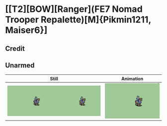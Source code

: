 # [\[T2\]\[BOW\]\[Ranger\]\(FE7 Nomad Trooper Repalette\)\[M\]{Pikmin1211, Maiser6}]

## Credit


	
## Unarmed

| Still | Animation |
| :---: | :-------: |
| ![Unarmed still](./Unarmed_000.png) | ![Unarmed animation](./Unarmed.gif) |
